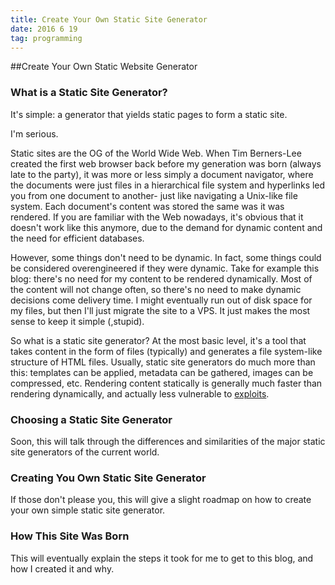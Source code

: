 ```yaml
---
title: Create Your Own Static Site Generator
date: 2016 6 19
tag: programming
---
```


##Create Your Own Static Website Generator

### What is a Static Site Generator?
It's simple: a generator that yields static pages to form a 
static site.  
  
I'm serious.  
  
Static sites are the OG of the World Wide Web. When Tim 
Berners-Lee created the first web browser back before my 
generation was born (always late to the party), it was 
more or less simply a document navigator, where the documents 
were just files in a hierarchical file system and hyperlinks 
led you from one document to another- just like navigating 
a Unix-like file system. Each document's content was stored 
the same was it was rendered. If you are familiar with the Web 
nowadays, it's obvious that it doesn't work like this 
anymore, due to the demand for dynamic content and 
the need for efficient databases.  
  
However, some things don't need to be dynamic. In fact, 
some things could be considered overengineered if they were 
dynamic. Take for example this blog: there's no need for 
my content to be rendered dynamically. Most of the content will
not change often, so there's no need to make dynamic decisions 
come delivery time. I might eventually run out 
of disk space for my files, but then I'll just migrate 
the site to a VPS. It just makes the most sense to keep 
it simple (,stupid).  
  
So what is a static site generator? At the most basic 
level, it's a tool that takes content in the form of 
files (typically) and generates a file system-like 
structure of HTML files. Usually, static site generators 
do much more than this: templates can be applied, metadata 
can be gathered, images can be compressed, etc. Rendering 
content statically is generally much faster than rendering 
dynamically, and actually less vulnerable to 
[exploits](https://hackertarget.com/attacking-wordpress/).


### Choosing a Static Site Generator
Soon, this will talk through the differences and similarities
of the major static site generators of the current world.

### Creating You Own Static Site Generator
If those don't please you, this will give a slight roadmap
on how to create your own simple static site generator.

### How This Site Was Born
This will eventually explain the steps it took for me to get to
this blog, and how I created it and why.

